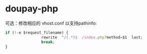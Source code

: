 # doupay-php

可选：修改相应的 vhost.conf 以支持pathinfo:
```javascript
if (!-e $request_filename) {
				rewrite  ^/(.*)$  /index.php?method=$1  last;
				break;
}
```
